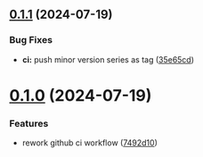 ## [0.1.1](https://github.com/Haxxnet/SpiderSel/compare/v0.1.0...v0.1.1) (2024-07-19)


### Bug Fixes

* **ci:** push minor version series as tag ([35e65cd](https://github.com/Haxxnet/SpiderSel/commit/35e65cd50c69dd3e6eba60000dd1672e28fe3510))



# [0.1.0](https://github.com/Haxxnet/SpiderSel/compare/7492d10fb8383285a1aeefc46cf9084ce12db25e...v0.1.0) (2024-07-19)


### Features

* rework github ci workflow ([7492d10](https://github.com/Haxxnet/SpiderSel/commit/7492d10fb8383285a1aeefc46cf9084ce12db25e))



